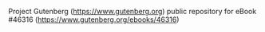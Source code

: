 Project Gutenberg (https://www.gutenberg.org) public repository for eBook #46316 (https://www.gutenberg.org/ebooks/46316)
